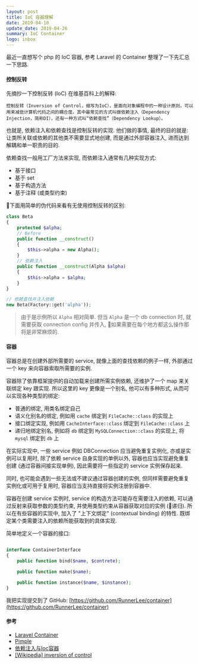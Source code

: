 ```yaml
---
layout: post
title: IoC 容器理解
date: 2019-04-10
update_date: 2019-04-26
summary: IoC Container
logo: inbox
---
```


最近一直想写个 php 的 IoC 容器, 参考 Laravel 的 Container 整理了一下先汇总一下思路.

#### 控制反转

先摘抄一下控制反转 (IoC) 在维基百科上的解释:

```
控制反转（Inversion of Control，缩写为IoC），是面向对象编程中的一种设计原则，可以用来减低计算机代码之间的耦合度。其中最常见的方式叫做依赖注入（Dependency Injection，简称DI），还有一种方式叫“依赖查找”（Dependency Lookup）。
```

也就是, 依赖注入和依赖查找是控制反转的实现. 他们做的事情, 最终的目的就是: 让类所关联或依赖的其他类不需要显式地创建, 而是通过外部容器注入, 进而达到解耦和单一职责的目的.

依赖查找一般用工厂方法来实现, 而依赖注入通常有几种实现方式:
- 基于接口
- 基于 set
- 基于构造方法
- 基于注释 (或类型约束)

下面用简单的伪代码来看有无使用控制反转的区别:

```php
class Beta
{
    protected $alpha;
    // Before
    public function __construct()
    {
        $this->alpha = new Alpha();
    }
    // 依赖注入
    public function __construct(Alpha $alpha)
    {
        $this->alpha = $alpha;
    }
}

// 依赖查找并注入依赖
new Beta(Factory::get('alpha'));
```

> 由于是示例所以 `Alpha` 相对简单. 但当 `Alpha` 是一个 db connection 时, 就需要获取 connection config 并传入, 如果需要在每个地方都这么操作那将是非常麻烦的.

<!-- #### 依赖注入 -->

<!-- 依赖注入, 在 PHP 中最常见的形式就是给类的构造方法的参数定义类型约束, 通过容器的工厂方法来解析参数取得依赖从而创建对象.  -->

#### 容器

容器总是在创建外部所需要的 service, 就像上面的查找依赖的例子一样, 外部通过一个 key 来向容器索取所需要的实例.

容器除了依靠框架提供的自动加载来创建所需实例依赖, 还维护了一个 map 来关联绑定 key 跟实现. 所以这里的 key 更像是一个别名, 他可以有多种形式, 从而可以实现各种类型的绑定:
* 普通的绑定, 用类名绑定自己
* 语义化别名的绑定, 例如用 `cache` 绑定到 `FileCache::class` 的实现上
* 接口绑定实现, 例如用 `CacheInterface::class` 绑定到 `FileCache::class` 上
* 递归地绑定别名, 例如将 `db` 绑定到 `MySQLConnection::class` 的实现上, 将 `mysql` 绑定到 `db` 上


在实际实现中, 一些 service 例如 DBConnection 应当避免重复实例化, 亦或是实例可以复用时, 除了依赖 service 自身实现的单例以外, 容器也应当实现避免重复创建 (通过容器间接实现单例), 因此需要将一些指定的 service 实例保存起来.

同时, 也可能会遇到一些无法或不建议通过容器创建的实例, 但同样需要避免重复实例化或可用于复用时, 容器应当支持直接将实例注册到容器中.

容器在创建 service 实例时, service 的构造方法可能存在需要注入的依赖, 可以通过反射来获取参数的类型约束, 并使用类型约束从容器获取对应的实例 (递归).
所以在有些容器的实现中, 加入了 "上下文绑定" (contextual binding) 的特性. 既绑定某个类需要注入的依赖所能获取到的具体实现.

简单地定义一个容器的接口:

```php

interface ContainerInterface
{
    public function bind($name, $contrete);

    public function make($name);

    public function instance($name, $instance);
}
```

我把实现提交到了 GitHub: [https://github.com/RunnerLee/container](https://github.com/RunnerLee/container)

#### 参考

- [Laravel Container](https://laravel.com/docs/5.8/container)
- [Pimple](https://pimple.symfony.com/)
- [依赖注入与Ioc容器](https://blog.csdn.net/dream_successor/article/details/79078905)
- [\[Wikipedia\] inversion of control](https://en.wikipedia.org/wiki/Inversion_of_control)

